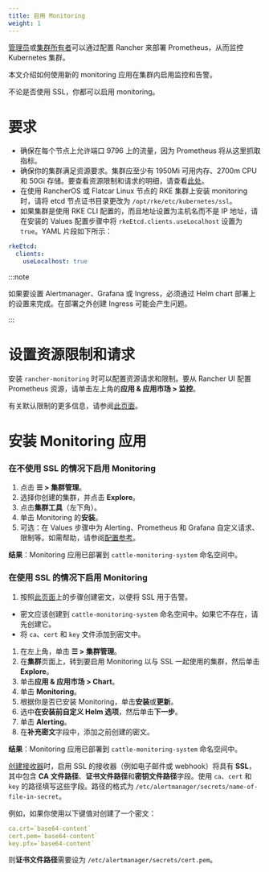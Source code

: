 ```yaml
---
title: 启用 Monitoring
weight: 1
---
```


[管理员](../authentication-permissions-and-global-configuration/manage-role-based-access-control-rbac/global-permissions.md)或[集群所有者](../authentication-permissions-and-global-configuration/manage-role-based-access-control-rbac/cluster-and-project-roles.md#集群角色)可以通过配置 Rancher 来部署 Prometheus，从而监控 Kubernetes 集群。

本文介绍如何使用新的 monitoring 应用在集群内启用监控和告警。

不论是否使用 SSL，你都可以启用 monitoring。

# 要求

- 确保在每个节点上允许端口 9796 上的流量，因为 Prometheus 将从这里抓取指标。
- 确保你的集群满足资源要求。集群应至少有 1950Mi 可用内存、2700m CPU 和 50Gi 存储。要查看资源限制和请求的明细，请查看[此处](../../../reference-guides/monitoring-v2-configuration/helm-chart-options.md#配置资源限制和请求)。
- 在使用 RancherOS 或 Flatcar Linux 节点的 RKE 集群上安装 monitoring 时，请将 etcd 节点证书目录更改为 `/opt/rke/etc/kubernetes/ssl`。
- 如果集群是使用 RKE CLI 配置的，而且地址设置为主机名而不是 IP 地址，请在安装的 Values 配置步骤中将 `rkeEtcd.clients.useLocalhost` 设置为 `true`。YAML 片段如下所示：

```yaml
rkeEtcd:
  clients:
    useLocalhost: true
```

:::note

如果要设置 Alertmanager、Grafana 或 Ingress，必须通过 Helm chart 部署上的设置来完成。在部署之外创建 Ingress 可能会产生问题。

:::

# 设置资源限制和请求

安装 `rancher-monitoring` 时可以配置资源请求和限制。要从 Rancher UI 配置 Prometheus 资源，请单击左上角的**应用 & 应用市场 > 监控**。

有关默认限制的更多信息，请参阅[此页面](../../../reference-guides/monitoring-v2-configuration/helm-chart-options.md#配置资源限制和请求)。

# 安装 Monitoring 应用

### 在不使用 SSL 的情况下启用 Monitoring

1. 点击 **☰ > 集群管理**。
1. 选择你创建的集群，并点击 **Explore**。
1. 点击**集群工具**（左下角）。
1. 单击 Monitoring 的**安装**。
1. 可选：在 Values 步骤中为 Alerting、Prometheus 和 Grafana 自定义请求、限制等。如需帮助，请参阅[配置参考](../../../reference-guides/monitoring-v2-configuration/helm-chart-options.md)。

**结果**：Monitoring 应用已部署到 `cattle-monitoring-system` 命名空间中。

### 在使用 SSL 的情况下启用 Monitoring

1. 按照[此页面](../../new-user-guides/kubernetes-resources-setup/secrets.md)上的步骤创建密文，以便将 SSL 用于告警。
- 密文应该创建到 `cattle-monitoring-system` 命名空间中。如果它不存在，请先创建它。
- 将 `ca`、`cert` 和 `key` 文件添加到密文中。
1. 在左上角，单击 **☰ > 集群管理**。
1. 在**集群**页面上，转到要启用 Monitoring 以与 SSL 一起使用的集群，然后单击 **Explore**。
1. 单击**应用 & 应用市场 > Chart**。
1. 单击 **Monitoring**。
1. 根据你是否已安装 Monitoring，单击**安装**或**更新**。
1. 选中**在安装前自定义 Helm 选项**，然后单击**下一步**。
1. 单击 **Alerting**。
1. 在**补充密文**字段中，添加之前创建的密文。

**结果**：Monitoring 应用已部署到 `cattle-monitoring-system` 命名空间中。

[创建接收器](../monitoring-v2-configuration-guides/advanced-configuration/alertmanager.md#在-rancher-ui-中创建接收器)时，启用 SSL 的接收器（例如电子邮件或 webhook）将具有 **SSL**，其中包含 **CA 文件路径**、**证书文件路径**和**密钥文件路径**字段。使用 `ca`、`cert` 和 `key` 的路径填写这些字段。路径的格式为 `/etc/alertmanager/secrets/name-of-file-in-secret`。

例如，如果你使用以下键值对创建了一个密文：

```yaml
ca.crt=`base64-content`
cert.pem=`base64-content`
key.pfx=`base64-content`
```

则**证书文件路径**需要设为 `/etc/alertmanager/secrets/cert.pem`。
